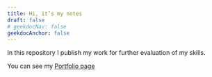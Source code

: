 ```yaml
---
title: Hi, it’s my notes
draft: false
# geekdocNav: false
geekdocAnchor: false
---
```


In this repository I publish my work for further evaluation of my skills.

You can see my [Portfolio page](https://github.evaron.ru/pgalonza/)
